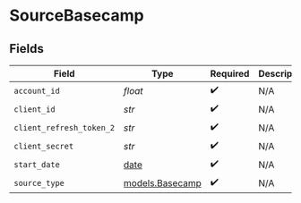 # SourceBasecamp


## Fields

| Field                                                                | Type                                                                 | Required                                                             | Description                                                          |
| -------------------------------------------------------------------- | -------------------------------------------------------------------- | -------------------------------------------------------------------- | -------------------------------------------------------------------- |
| `account_id`                                                         | *float*                                                              | :heavy_check_mark:                                                   | N/A                                                                  |
| `client_id`                                                          | *str*                                                                | :heavy_check_mark:                                                   | N/A                                                                  |
| `client_refresh_token_2`                                             | *str*                                                                | :heavy_check_mark:                                                   | N/A                                                                  |
| `client_secret`                                                      | *str*                                                                | :heavy_check_mark:                                                   | N/A                                                                  |
| `start_date`                                                         | [date](https://docs.python.org/3/library/datetime.html#date-objects) | :heavy_check_mark:                                                   | N/A                                                                  |
| `source_type`                                                        | [models.Basecamp](../models/basecamp.md)                             | :heavy_check_mark:                                                   | N/A                                                                  |